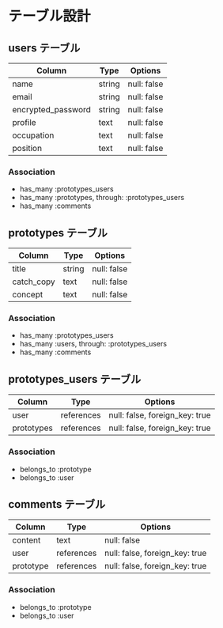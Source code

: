 # テーブル設計

## users テーブル

| Column             | Type   | Options     |
| ------------------ | ------ | ----------- |
| name               | string | null: false |
| email              | string | null: false |
| encrypted_password | string | null: false |
| profile            | text   | null: false |
| occupation         | text   | null: false |
| position           | text   | null: false |

### Association

- has_many :prototypes_users
- has_many :prototypes, through: :prototypes_users
- has_many :comments

## prototypes テーブル

| Column     | Type   | Options     |
| ---------  | ------ | ----------- |
| title      | string | null: false |
| catch_copy | text   | null: false |
| concept    | text   | null: false |

### Association

- has_many :prototypes_users
- has_many :users, through: :prototypes_users
- has_many :comments

## prototypes_users テーブル

| Column       | Type       | Options                        |
| ------       | ---------- | ------------------------------ |
| user         | references | null: false, foreign_key: true |
| prototypes   | references | null: false, foreign_key: true |

### Association

- belongs_to :prototype
- belongs_to :user

## comments テーブル

| Column       | Type       | Options                        |
| -----------  | ---------- | ------------------------------ |
| content      | text       | null: false                    |
| user         | references | null: false, foreign_key: true |
| prototype    | references | null: false, foreign_key: true |

### Association

- belongs_to :prototype
- belongs_to :user